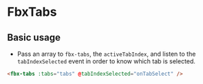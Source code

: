 # FbxTabs

## Basic usage

- Pass an array to `fbx-tabs`, the `activeTabIndex`, and listen to the `tabIndexSelected` event in order to know which tab is selected.

```html
<fbx-tabs :tabs="tabs" @tabIndexSelected="onTabSelect" />
```

